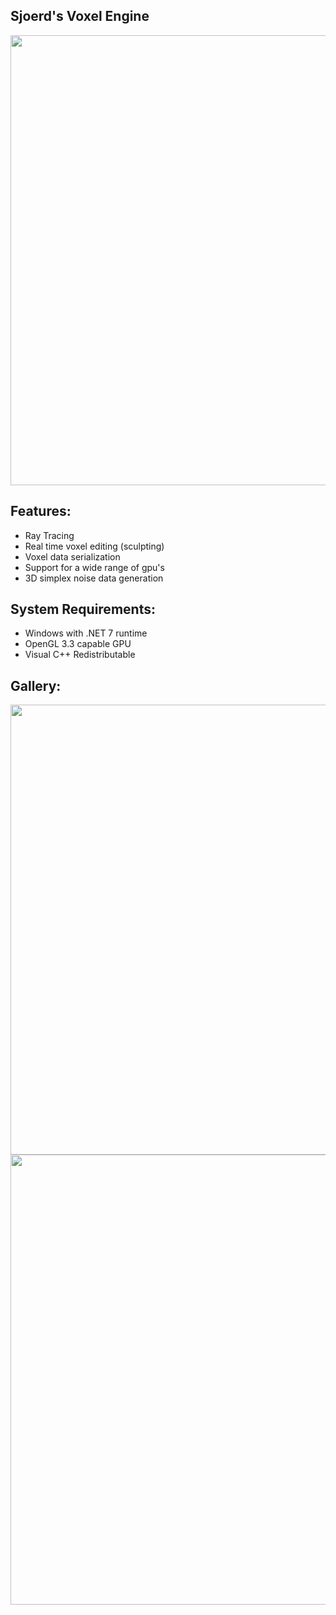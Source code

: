 ## Sjoerd's Voxel Engine
<img width="720" src="https://github.com/sjoerdev/voxel-engine/assets/59654421/27839c4e-da45-4b71-8ce1-61472fc9781e">

## Features:
- Ray Tracing
- Real time voxel editing (sculpting)
- Voxel data serialization
- Support for a wide range of gpu's
- 3D simplex noise data generation

## System Requirements:
- Windows with .NET 7 runtime
- OpenGL 3.3 capable GPU
- Visual C++ Redistributable

## Gallery:
<img width="720" src="https://github.com/sjoerdev/voxel-engine/assets/59654421/b1be6745-95c4-4561-97be-7dbaa4ddf14d">
<img width="720" src="https://github.com/sjoerdev/voxel-engine/assets/59654421/304425b8-39ae-45c1-a5b5-215952d14409">
